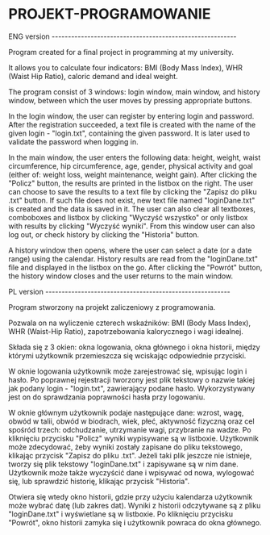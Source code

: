 # PROJEKT-PROGRAMOWANIE
ENG version ---------------------------------------------------------

Program created for a final project in programming at my university.

It allows you to calculate four indicators: BMI (Body Mass Index), WHR (Waist Hip Ratio), caloric demand and ideal weight.

The program consist of 3 windows: login window, main window, and history window, between which the user moves by pressing appropriate buttons.

In the login window, the user can register by entering login and password. After the registration succeeded, a text file is created with the name of the given login - "login.txt", containing the given password. It is later used to validate the password when logging in.

In the main window, the user enters the following data: height, weight, waist circumference, hip circumference, age, gender, physical activity and goal (either of: weight loss, weight maintenance, weight gain). After clicking the "Policz" button, the results are printed in the listbox on the right. The user can choose to save the results to a text file by clicking the "Zapisz do pliku .txt" button. If such file does not exist, new text file named "loginDane.txt" is created and the data is saved in it. The user can also clear all textboxes, comboboxes and listbox by clicking "Wyczyść wszystko" or only listbox with results by clicking "Wyczyść wyniki". From this window user can also log out, or check history by clicking the "Historia" button.

A history window then opens, where the user can select a date (or a date range) using the calendar. History results are read from the "loginDane.txt" file and displayed in the listbox on the go. After clicking the "Powrót" button, the history window closes and the user returns to the main window.


PL version ---------------------------------------------------------

Program stworzony na projekt zaliczeniowy z programowania.

Pozwala on na wyliczenie czterech wskaźników: BMI (Body Mass Index), WHR (Waist-Hip Ratio), zapotrzebowania kalorycznego i wagi idealnej.

Składa się z 3 okien: okna logowania, okna głównego i okna historii, między którymi użytkownik przemieszcza się wciskając odpowiednie przyciski.

W oknie logowania użytkownik może zarejestrować się, wpisując login i hasło. Po poprawnej rejestracji tworzony jest plik tekstowy o nazwie takiej jak podany login - "login.txt", zawierający podane hasło. Wykorzystywany jest on do sprawdzania poprawności hasła przy logowaniu.

W oknie głównym użytkownik podaje następujące dane: wzrost, wagę, obwód w talii, obwód w biodrach, wiek, płeć, aktywność fizyczną oraz cel spośród trzech: odchudzanie, utrzymanie wagi, przybranie na wadze. Po kliknięciu przycisku "Policz" wyniki wypisywane są w listboxie. Użytkownik może zdecydować, żeby wyniki zostały zapisane do pliku tekstowego, klikając przycisk "Zapisz do pliku .txt". Jeżeli taki plik jeszcze nie istnieje, tworzy się plik tekstowy "loginDane.txt" i zapisywane są w nim dane. Użytkownik może także wyczyścić dane i wpisywać od nowa, wylogować się, lub sprawdzić historię, klikając przycisk "Historia".

Otwiera się wtedy okno historii, gdzie przy użyciu kalendarza użytkownik może wybrać datę (lub zakres dat). Wyniki z historii odczytywane są z pliku "loginDane.txt" i wyświetlane są w listboxie. Po kliknięciu przycisku "Powrót", okno historii zamyka się i użytkownik powraca do okna głównego.
